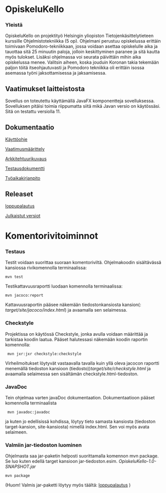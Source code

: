 # OpiskeluKello

### Yleistä

OpiskeluKello on projektityö Helsingin yliopiston Tietojenkäsittelytieteen kurssille Ohjelmistotekniikka (5 op). Ohjelmani perustuu opiskelussa erittäin toimivaan Pomodoro-tekniikkaan, jossa voidaan asettaa opiskelulle aika ja tauottaa sitä 25 minuutin paloja, jolloin keskittyminen paranee ja sitä kautta myös tulokset. Lisäksi ohjelmassa voi seurata päivittäin mihin aika opiskelussa menee. Valitsin aiheen, koska jouduin Koronan takia tekemään paljon töitä itseohjautuvasti ja Pomodoro tekniikka oli erittäin isossa asemassa työni jaksottamisessa ja jaksamisessa.

## Vaatimukset laitteistosta

Sovellus on toteutettu käyttämällä JavaFX komponentteja sovelluksessa. Sovelluksen pitäisi toimia riippumatta siitä mikä Javan versio on käytössäsi. Sitä on testattu versiolla 11.

## Dokumentaatio

[Käyttöohje](https://github.com/Mazaalto/ot-harjoitustyo2020/blob/master/dokumentaatio/kayttoohje.md)

[Vaatimusmäärittely](https://github.com/Mazaalto/ot-harjoitustyo2020/blob/master/dokumentaatio/maarittelydokumentti.md)

[Arkkitehtuurikuvaus](https://github.com/Mazaalto/ot-harjoitustyo2020/blob/master/dokumentaatio/arkkitehtuuri.md)

[Testausdokumentti](https://github.com/Mazaalto/ot-harjoitustyo2020/blob/master/dokumentaatio/testausdokumentaatio.md)

[Työaikakirjanpito](https://github.com/Mazaalto/ot-harjoitustyo2020/blob/master/dokumentaatio/ty%C3%B6aikakirjanpito.md)

## Releaset

[loppupalautus](https://github.com/Mazaalto/ot-harjoitustyo2020/releases/tag/loppupalautus)

[Julkaistut versiot](https://github.com/Mazaalto/ot-harjoitustyo2020/releases/tag/viikko5)

# Komentorivitoiminnot

### Testaus

Testit voidaan suorittaa suoraan komentoriviltä. Ohjelmakoodin sisältävässä kansiossa rivikomennolla terminaalissa:

```
mvn test
```

Testikattavuusraportti luodaan komennolla terminaalissa:

```
mvn jacoco:report
```

Kattavuusraportin pääsee näkemään tiedostonkansiosta kansion(: _target/site/jacoco/index.html_) ja avaamalla sen selaimessa.

### Checkstyle

Projektissa on käytössä Checkstyle, jonka avulla voidaan määrittää ja tarkistaa koodin laatua. Pääset halutessasi näkemään koodin raportin komennolla:

```
 mvn jxr:jxr checkstyle:checkstyle
```
Virheilmoitukset löytyvät vastaavalla tavalla kuin yllä oleva jacocon raportti menemällä tiedoston kansioon (tiedosto))_target/site/checkstyle.html_ ja avaamalla selaimessa sen sisältämän checkstyle.html-tiedoston. 

### JavaDoc

Tein ohjelmaa varten javaDoc dokumentaation. Dokumentaatioon pääset komennolla terminaalista
```
 mvn javadoc:javadoc
```
ja kuten jo edellisissä kohdissa, löytyy tieto samasta kansiosta (tiedoston target-kansion, site-kansiosta) nimellä index.html. Sen voi myös avata selaimeen.

### Valmiin jar-tiedoston luominen

Ohjelmasta saa jar-paketin helposti suorittamalla komennon mvn package. Se luo kuten edellä target kansioon jar-tiedoston.esim.  _OpiskeluKello-1.0-SNAPSHOT.jar_

```
mvn package
```
(Huom! Valmis jar-paketti löytyy myös täältä: [loppupalautus](https://github.com/Mazaalto/ot-harjoitustyo2020/releases/tag/loppupalautus) )
